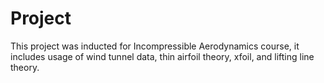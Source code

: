 # Project

This project was inducted for Incompressible Aerodynamics course, it includes usage of wind tunnel data, thin airfoil theory, xfoil, and lifting line theory.
